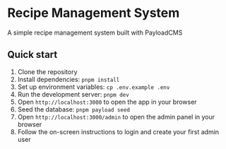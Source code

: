 # Recipe Management System

A simple recipe management system built with PayloadCMS

## Quick start

1. Clone the repository
2. Install dependencies: `pnpm install`
3. Set up environment variables: `cp .env.example .env`
4. Run the development server: `pnpm dev`
5. Open `http://localhost:3000` to open the app in your browser
6. Seed the database: `pnpm payload seed`
7. Open `http://localhost:3000/admin` to open the admin panel in your browser
8. Follow the on-screen instructions to login and create your first admin user
